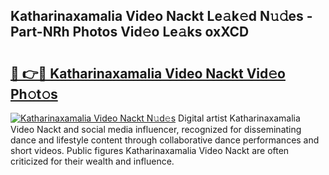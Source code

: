 ## Katharinaxamalia Video Nackt Le𝚊k𝚎d N𝚞𝚍es - Part-NRh Photos Vid𝚎o Le𝚊ks oxXCD

# <h2><a href="http://fb9a7n9.evod.top/?m=Katharinaxamalia+Video+Nackt">🔗 👉🔴 Katharinaxamalia Video Nackt Vid𝚎o Ph𝚘t𝚘s</a></h2>

[![Katharinaxamalia Video Nackt N𝚞d𝚎s](https://i.imgur.com/8V9OHl7.gif)](http://fb9a7n9.evod.top/?m=Katharinaxamalia+Video+Nackt)
Digital artist Katharinaxamalia Video Nackt and social media influencer, recognized for disseminating dance and lifestyle content through collaborative dance performances and short videos. Public figures Katharinaxamalia Video Nackt are often criticized for their wealth and influence. 
